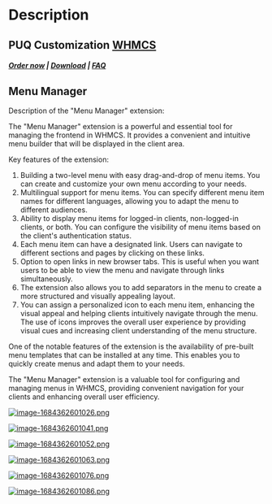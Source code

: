 # Description

## PUQ Customization **[WHMCS](https://puqcloud.com/link.php?id=77)**

#####  [Order now](https://puqcloud.com/whmcs-addon-puq-customization.php) | [Download](https://download.puqcloud.com/WHMCS/addons/PUQ-Customization/) | [FAQ](https://faq.puqcloud.com/)

## Menu Manager

Description of the "Menu Manager" extension:

The "Menu Manager" extension is a powerful and essential tool for managing the frontend in WHMCS. It provides a convenient and intuitive menu builder that will be displayed in the client area.

Key features of the extension:

1. Building a two-level menu with easy drag-and-drop of menu items. You can create and customize your own menu according to your needs.
2. Multilingual support for menu items. You can specify different menu item names for different languages, allowing you to adapt the menu to different audiences.
3. Ability to display menu items for logged-in clients, non-logged-in clients, or both. You can configure the visibility of menu items based on the client's authentication status.
4. Each menu item can have a designated link. Users can navigate to different sections and pages by clicking on these links.
5. Option to open links in new browser tabs. This is useful when you want users to be able to view the menu and navigate through links simultaneously.
6. The extension also allows you to add separators in the menu to create a more structured and visually appealing layout.
7. You can assign a personalized icon to each menu item, enhancing the visual appeal and helping clients intuitively navigate through the menu. The use of icons improves the overall user experience by providing visual cues and increasing client understanding of the menu structure.

One of the notable features of the extension is the availability of pre-built menu templates that can be installed at any time. This enables you to quickly create menus and adapt them to your needs.

The "Menu Manager" extension is a valuable tool for configuring and managing menus in WHMCS, providing convenient navigation for your clients and enhancing overall user efficiency.

[![image-1684362601026.png](https://doc.puq.info/uploads/images/gallery/2023-05/scaled-1680-/image-1684362601026.png)](https://doc.puq.info/uploads/images/gallery/2023-05/image-1684362601026.png)

[![image-1684362601041.png](https://doc.puq.info/uploads/images/gallery/2023-05/scaled-1680-/image-1684362601041.png)](https://doc.puq.info/uploads/images/gallery/2023-05/image-1684362601041.png)

[![image-1684362601052.png](https://doc.puq.info/uploads/images/gallery/2023-05/scaled-1680-/image-1684362601052.png)](https://doc.puq.info/uploads/images/gallery/2023-05/image-1684362601052.png)

[![image-1684362601063.png](https://doc.puq.info/uploads/images/gallery/2023-05/scaled-1680-/image-1684362601063.png)](https://doc.puq.info/uploads/images/gallery/2023-05/image-1684362601063.png)

[![image-1684362601076.png](https://doc.puq.info/uploads/images/gallery/2023-05/scaled-1680-/image-1684362601076.png)](https://doc.puq.info/uploads/images/gallery/2023-05/image-1684362601076.png)

[![image-1684362601086.png](https://doc.puq.info/uploads/images/gallery/2023-05/scaled-1680-/image-1684362601086.png)](https://doc.puq.info/uploads/images/gallery/2023-05/image-1684362601086.png)
